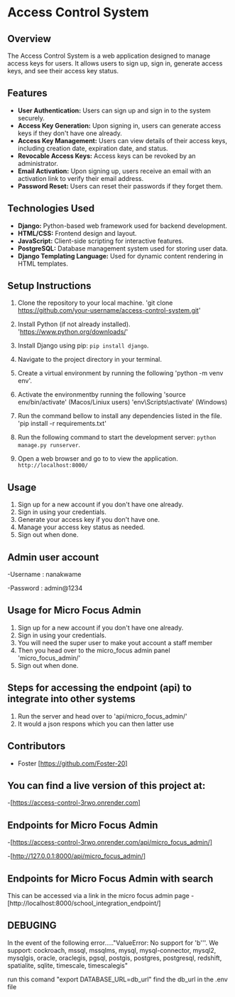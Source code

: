 # Access Control System

## Overview
The Access Control System is a web application designed to manage access keys for users. It allows users to sign up, sign in, generate access keys, and see their access key status.

## Features
- **User Authentication:** Users can sign up and sign in to the system securely.
- **Access Key Generation:** Upon signing in, users can generate access keys if they don't have one already.
- **Access Key Management:** Users can view details of their access keys, including creation date, expiration date, and status.
- **Revocable Access Keys:** Access keys can be revoked by an  administrator.
- **Email Activation:** Upon signing up, users receive an email with an activation link to verify their email address.
- **Password Reset:** Users can reset their passwords if they forget them.

## Technologies Used
- **Django:** Python-based web framework used for backend development.
- **HTML/CSS:** Frontend design and layout.
- **JavaScript:** Client-side scripting for interactive features.
- **PostgreSQL:** Database management system used for storing user data.
- **Django Templating Language:** Used for dynamic content rendering in HTML templates.

## Setup Instructions
1. Clone the repository to your local machine.
    'git clone https://github.com/your-username/access-control-system.git'

2. Install Python (if not already installed).
    'https://www.python.org/downloads/'

3. Install Django using pip: 
    `pip install django`.

4. Navigate to the project directory in your terminal.

5. Create a virtual environment by running the following 
    'python -m venv env'.

6. Activate the environmentby running the following
    'source env/bin/activate' (Macos/Liniux users)
    'env\Scripts\activate'  (Windows)

7. Run the command bellow to install any dependencies listed in the file.
    'pip install -r requirements.txt'

8. Run the following command to start the development server: 
    `python manage.py runserver`.

9. Open a web browser and go to  to view the application.
    `http://localhost:8000/`

## Usage
1. Sign up for a new account if you don't have one already.
2. Sign in using your credentials.
3. Generate your access key if you don't have one.
4. Manage your access key status as needed.
5. Sign out when done.
##
## Admin user account
-Username : nanakwame

-Password : admin@1234
## Usage for Micro Focus Admin
1. Sign up for a new account if you don't have one already.
2. Sign in using your credentials.
3. You will need the super user to make yout account a staff member
4. Then you head over to the micro_focus admin panel 'micro_focus_admin/'
5. Sign out when done.

## Steps for accessing the endpoint (api) to integrate into other systems
1. Run the server and head over to 'api/micro_focus_admin/'
2. It would a json respons which you can then latter use 

## Contributors
- Foster [https://github.com/Foster-20]

## You can find a live version of this project at:
-[https://access-control-3rwo.onrender.com]


## Endpoints for Micro Focus Admin
-[https://access-control-3rwo.onrender.com/api/micro_focus_admin/]

-[http://127.0.0.1:8000/api/micro_focus_admin/]


## Endpoints for Micro Focus Admin with search
This can be accessed via a link in the micro focus admin page
-[http://localhost:8000/school_integration_endpoint/]


## DEBUGING

In the event of the following error....."ValueError: No support for 'b'''. We support: cockroach, mssql, mssqlms, mysql, mysql-connector, mysql2, mysqlgis, oracle, oraclegis, pgsql, postgis, postgres, postgresql, redshift, spatialite, sqlite, timescale, timescalegis"

run this comand "export DATABASE_URL=db_url"
find the db_url in the .env file


